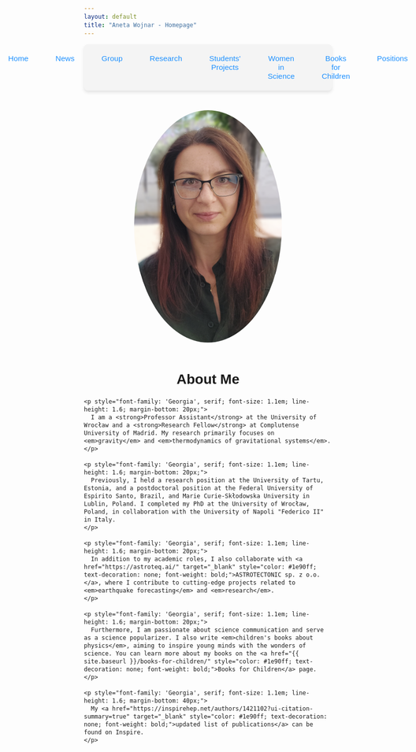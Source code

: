 ```yaml
---
layout: default
title: "Aneta Wojnar - Homepage"
---
```


<nav style="background-color: #f4f4f4; padding: 10px; border-radius: 8px; box-shadow: 0 4px 6px rgba(0, 0, 0, 0.1);">
  <ul style="list-style: none; display: flex; justify-content: center; gap: 15px; padding: 0; margin: 0;">
    <li style="flex: 1; text-align: center;">
      <a href="{{ site.baseurl }}/" 
         style="text-decoration: none; color: #1e90ff; font-family: 'Arial', sans-serif; font-size: 1.1em; padding: 10px 20px; display: inline-block; border-radius: 6px; transition: background-color 0.3s;">
         Home
      </a>
    </li>
    <li style="flex: 1; text-align: center;">
      <a href="{{ site.baseurl }}/news/" 
         style="text-decoration: none; color: #1e90ff; font-family: 'Arial', sans-serif; font-size: 1.1em; padding: 10px 20px; display: inline-block; border-radius: 6px; transition: background-color 0.3s;">
         News
      </a>
    </li>
    <li style="flex: 1; text-align: center;">
      <a href="{{ site.baseurl }}/group/" 
         style="text-decoration: none; color: #1e90ff; font-family: 'Arial', sans-serif; font-size: 1.1em; padding: 10px 20px; display: inline-block; border-radius: 6px; transition: background-color 0.3s;">
         Group
      </a>
    </li>
    <li style="flex: 1; text-align: center;">
      <a href="{{ site.baseurl }}/research/" 
         style="text-decoration: none; color: #1e90ff; font-family: 'Arial', sans-serif; font-size: 1.1em; padding: 10px 20px; display: inline-block; border-radius: 6px; transition: background-color 0.3s;">
         Research
      </a>
    </li>
    <li style="flex: 1; text-align: center;">
      <a href="{{ site.baseurl }}/Students' projects/" 
         style="text-decoration: none; color: #1e90ff; font-family: 'Arial', sans-serif; font-size: 1.1em; padding: 10px 20px; display: inline-block; border-radius: 6px; transition: background-color 0.3s;">
         Students' Projects
      </a>
    </li>
    <li style="flex: 1; text-align: center;">
      <a href="{{ site.baseurl }}/women-in-science/" 
         style="text-decoration: none; color: #1e90ff; font-family: 'Arial', sans-serif; font-size: 1.1em; padding: 10px 20px; display: inline-block; border-radius: 6px; transition: background-color 0.3s;">
         Women in Science
      </a>
    </li>
    <li style="flex: 1; text-align: center;">
      <a href="{{ site.baseurl }}/books-for-children/" 
         style="text-decoration: none; color: #1e90ff; font-family: 'Arial', sans-serif; font-size: 1.1em; padding: 10px 20px; display: inline-block; border-radius: 6px; transition: background-color 0.3s;">
         Books for Children
      </a>
    </li>
    <li style="flex: 1; text-align: center;">
      <a href="{{ site.baseurl }}/positions/" 
         style="text-decoration: none; color: #1e90ff; font-family: 'Arial', sans-serif; font-size: 1.1em; padding: 10px 20px; display: inline-block; border-radius: 6px; transition: background-color 0.3s;">
         Positions
      </a>
    </li>
  </ul>
</nav>


<div style="display: flex; justify-content: center; align-items: center; gap: 5%; margin-top: 20px; flex-wrap: wrap;">
  <!-- Left Column: Your photo -->
  <div style="flex: 0 0 300px; text-align: center; display: flex; flex-direction: column; justify-content: center; align-items: center;">
    <img src="assets/images/A.png" alt="Your photo" style="width: 100%; max-width: 300px; border-radius: 50%; margin: 20px 0;">
  </div>

  <!-- Right Column: Description -->
  <div style="flex: 1; max-width: 600px;">
    <h2 style="text-align: center; font-family: 'Arial', sans-serif; font-size: 2em; margin-bottom: 20px;">About Me</h2>

    <p style="font-family: 'Georgia', serif; font-size: 1.1em; line-height: 1.6; margin-bottom: 20px;">
      I am a <strong>Professor Assistant</strong> at the University of Wrocław and a <strong>Research Fellow</strong> at Complutense University of Madrid. My research primarily focuses on <em>gravity</em> and <em>thermodynamics of gravitational systems</em>.
    </p>

    <p style="font-family: 'Georgia', serif; font-size: 1.1em; line-height: 1.6; margin-bottom: 20px;">
      Previously, I held a research position at the University of Tartu, Estonia, and a postdoctoral position at the Federal University of Espirito Santo, Brazil, and Marie Curie-Skłodowska University in Lublin, Poland. I completed my PhD at the University of Wrocław, Poland, in collaboration with the University of Napoli "Federico II" in Italy.
    </p>

    <p style="font-family: 'Georgia', serif; font-size: 1.1em; line-height: 1.6; margin-bottom: 20px;">
      In addition to my academic roles, I also collaborate with <a href="https://astroteq.ai/" target="_blank" style="color: #1e90ff; text-decoration: none; font-weight: bold;">ASTROTECTONIC sp. z o.o.</a>, where I contribute to cutting-edge projects related to <em>earthquake forecasting</em> and <em>research</em>.
    </p>

    <p style="font-family: 'Georgia', serif; font-size: 1.1em; line-height: 1.6; margin-bottom: 20px;">
      Furthermore, I am passionate about science communication and serve as a science popularizer. I also write <em>children's books about physics</em>, aiming to inspire young minds with the wonders of science. You can learn more about my books on the <a href="{{ site.baseurl }}/books-for-children/" style="color: #1e90ff; text-decoration: none; font-weight: bold;">Books for Children</a> page.
    </p>

    <p style="font-family: 'Georgia', serif; font-size: 1.1em; line-height: 1.6; margin-bottom: 40px;">
      My <a href="https://inspirehep.net/authors/1421102?ui-citation-summary=true" target="_blank" style="color: #1e90ff; text-decoration: none; font-weight: bold;">updated list of publications</a> can be found on Inspire.
    </p>
  </div>
</div>


